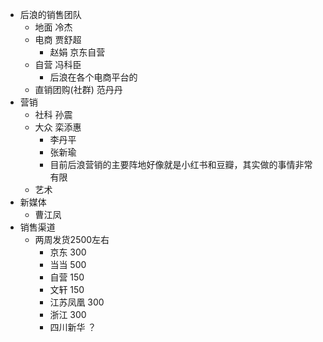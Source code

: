 - 后浪的销售团队
    - 地面 冷杰
    - 电商 贾舒超
        - 赵娟  京东自营
    - 自营 冯科臣
        - 后浪在各个电商平台的
    - 直销团购(社群) 范丹丹
- 营销
    - 社科 孙震
    - 大众 栾添惠
        - 李丹平
        - 张新瑜
        - 目前后浪营销的主要阵地好像就是小红书和豆瓣，其实做的事情非常有限
    - 艺术
- 新媒体
    - 曹江凤
- 销售渠道
    - 两周发货2500左右
        - 京东  300
        - 当当 500
        - 自营 150
        - 文轩 150
        - 江苏凤凰 300
        - 浙江 300 
        - 四川新华 ？
